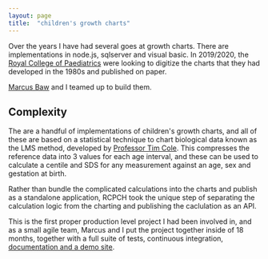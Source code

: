 ```yaml
---
layout: page
title:  "children's growth charts"
---
```


Over the years I have had several goes at growth charts. There are implementations in node.js, sqlserver and visual basic. In 2019/2020, the [Royal College of Paediatrics](https://www.rcpch.ac.uk) were looking to digitize the charts that they had developed in the 1980s and published on paper.

[Marcus Baw](https://github.com/pacharanero) and I teamed up to build them.

## Complexity

The are a handful of implementations of children's growth charts, and all of these are based on a statistical technique to chart biological data known as the LMS method, developed by [Professor Tim Cole](https://github.com/statist7). This compresses the reference data into 3 values for each age interval, and these can be used to calculate a centile and SDS for any measurement against an age, sex and gestation at birth.

Rather than bundle the complicated calculations into the charts and publish as a standalone application, RCPCH took the unique step of separating the calculation logic from the charting and publishing the caclulation as an API. 

This is the first proper production level project I had been involved in, and as a small agile team, Marcus and I put the project together inside of 18 months, together with a full suite of tests, continuous integration, [documentation and a demo site](https://growth.rcpch.ac.uk).
